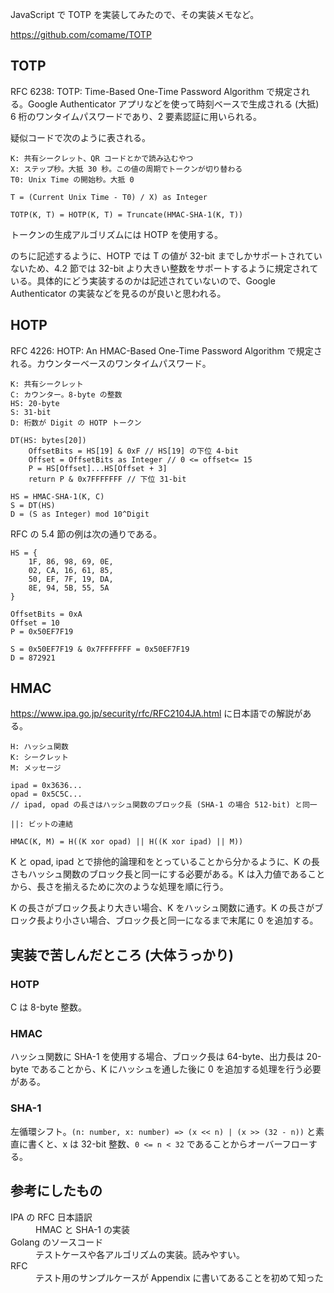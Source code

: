 JavaScript で TOTP を実装してみたので、その実装メモなど。

https://github.com/comame/TOTP

## TOTP

RFC 6238: TOTP: Time-Based One-Time Password Algorithm で規定される。Google Authenticator アプリなどを使って時刻ベースで生成される (大抵) 6 桁のワンタイムパスワードであり、2 要素認証に用いられる。

疑似コードで次のように表される。

```
K: 共有シークレット、QR コードとかで読み込むやつ
X: ステップ秒。大抵 30 秒。この値の周期でトークンが切り替わる
T0: Unix Time の開始秒。大抵 0

T = (Current Unix Time - T0) / X) as Integer

TOTP(K, T) = HOTP(K, T) = Truncate(HMAC-SHA-1(K, T))
```

トークンの生成アルゴリズムには HOTP を使用する。

のちに記述するように、HOTP では T の値が 32-bit までしかサポートされていないため、4.2 節では 32-bit より大きい整数をサポートするように規定されている。具体的にどう実装するのかは記述されていないので、Google Authenticator の実装などを見るのが良いと思われる。

## HOTP

RFC 4226: HOTP: An HMAC-Based One-Time Password Algorithm で規定される。カウンターベースのワンタイムパスワード。

```
K: 共有シークレット
C: カウンター。8-byte の整数
HS: 20-byte
S: 31-bit
D: 桁数が Digit の HOTP トークン

DT(HS: bytes[20])
    OffsetBits = HS[19] & 0xF // HS[19] の下位 4-bit
    Offset = OffsetBits as Integer // 0 <= offset<= 15
    P = HS[Offset]...HS[Offset + 3]
    return P & 0x7FFFFFFF // 下位 31-bit

HS = HMAC-SHA-1(K, C)
S = DT(HS)
D = (S as Integer) mod 10^Digit
```

RFC の 5.4 節の例は次の通りである。

```
HS = {
    1F, 86, 98, 69, 0E,
    02, CA, 16, 61, 85,
    50, EF, 7F, 19, DA,
    8E, 94, 5B, 55, 5A
}

OffsetBits = 0xA
Offset = 10
P = 0x50EF7F19

S = 0x50EF7F19 & 0x7FFFFFFF = 0x50EF7F19
D = 872921
```

## HMAC

https://www.ipa.go.jp/security/rfc/RFC2104JA.html に日本語での解説がある。

```
H: ハッシュ関数
K: シークレット
M: メッセージ

ipad = 0x3636...
opad = 0x5C5C...
// ipad, opad の長さはハッシュ関数のブロック長 (SHA-1 の場合 512-bit) と同一

||: ビットの連結

HMAC(K, M) = H((K xor opad) || H((K xor ipad) || M))
```

K と opad, ipad とで排他的論理和をとっていることから分かるように、K の長さもハッシュ関数のブロック長と同一にする必要がある。K は入力値であることから、長さを揃えるために次のような処理を順に行う。

K の長さがブロック長より大きい場合、K をハッシュ関数に通す。K の長さがブロック長より小さい場合、ブロック長と同一になるまで末尾に 0 を追加する。


## 実装で苦しんだところ (大体うっかり)

### HOTP

C は 8-byte 整数。

### HMAC

ハッシュ関数に SHA-1 を使用する場合、ブロック長は 64-byte、出力長は 20-byte であることから、K にハッシュを通した後に 0 を追加する処理を行う必要がある。

### SHA-1

左循環シフト。`(n: number, x: number) => (x << n) | (x >> (32 - n))` と素直に書くと、x は 32-bit 整数、`0 <= n < 32` であることからオーバーフローする。


## 参考にしたもの

<dl>
    <dt>IPA の RFC 日本語訳</dt>
    <dd>HMAC と SHA-1 の実装</dd>
    <dt>Golang のソースコード</dt>
    <dd>テストケースや各アルゴリズムの実装。読みやすい。</dd>
    <dt>RFC</dt>
    <dd>テスト用のサンプルケースが Appendix に書いてあることを初めて知った</dd>
</dl>
